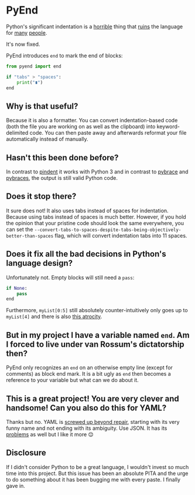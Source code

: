 # PyEnd

Python's significant indentation is a [horrible](https://www.quora.com/What-are-the-downsides-to-whitespace-indentation-rather-than-requiring-curly-braces) thing that [ruins](https://qr.ae/pr9Pxf) the language for [many](https://news.ycombinator.com/item?id=1463451
) [people](https://www.linkedin.com/pulse/why-python-indentation-sucks-what-can-done-spoiler-alert-mayank-verma).

It's now fixed.

PyEnd introduces `end` to mark the end of blocks:

```python
from pyend import end

if "tabs" > "spaces":
	print("∎")
end
```

## Why is that useful?

Because it is also a formatter. You can convert indentation-based code (both the file you are working on as well as the clipboard) into keyword-delimited code. You can then paste away and afterwards reformat your file automatically instead of manually.

## Hasn't this been done before?

In contrast to [pindent](https://svn.python.org/projects/python/trunk/Tools/scripts/pindent.py) it works with Python 3 and in contrast to [pybrace](https://github.com/mayank-verma048/PyBrace) and [pybraces](https://timhatch.com/projects/pybraces/), the output is still valid Python code.

## Does it stop there?

It sure does not! It also uses tabs instead of spaces for indentation. Because using tabs instead of spaces is much better. However, if you hold the opinion that your pristine code should look the same everywhere, you can set the `--convert-tabs-to-spaces-despite-tabs-being-objectively-better-than-spaces` flag, which will convert indentation tabs into 11 spaces.

## Does it fix all the bad decisions in Python's language design?

Unfortunately not. Empty blocks will still need a `pass`:

```python
if None:
	pass
end
```

Furthermore, `myList[0:5]` still absolutely counter-intuitively only goes up to `myList[4]` and there is also [this atrocity](https://www.geeksforgeeks.org/least-astonishment-and-the-mutable-default-argument-in-python/).

## But in my project I have a variable named `end`. Am I forced to live under van Rossum's dictatorship then?

PyEnd only recognizes an `end` on an otherwise empty line (except for comments) as block end mark. It is a bit ugly as `end` then becomes a reference to your variable but what can we do about it.

## This is a great project! You are very clever and handsome! Can you also do this for YAML?

Thanks but no. YAML is [screwed up beyond repair](https://en.wikipedia.org/wiki/YAML#Criticism), starting with its very funny name and not ending with its ambiguity. Use JSON. It has its [problems](https://seriot.ch/projects/parsing_json.html) as well but I like it more 😌

## Disclosure

If I didn't consider Python to be a great language, I wouldn't invest so much time into this project. But this issue has been an absolute PITA and the urge to do something about it has been bugging me with every paste. I finally gave in.